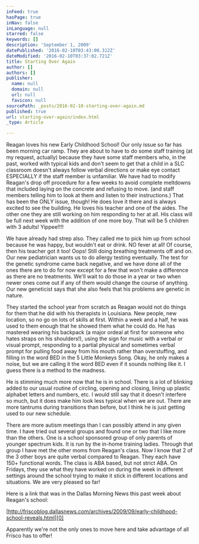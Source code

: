 ```yaml
---
inFeed: true
hasPage: true
inNav: false
inLanguage: null
starred: false
keywords: []
description: 'September 1, 2009'
datePublished: '2016-02-10T03:43:00.312Z'
dateModified: '2016-02-10T03:37:02.721Z'
title: Starting Over Again
author: []
authors: []
publisher:
  name: null
  domain: null
  url: null
  favicon: null
sourcePath: _posts/2016-02-10-starting-over-again.md
published: true
url: starting-over-again/index.html
_type: Article

---
```

Reagan loves his new Early Childhood School!  Our only issue so far has been morning car ramp.  They are about to have to do some staff training (at my request, actually) because they have some staff members who, in the past, worked with typical kids and don't seem to get that a child in a SLC classroom doesn't always follow verbal directions or make eye contact ESPECIALLY if the staff member is unfamiliar.  We have had to modify Reagan's drop off procedure for a few weeks to avoid complete meltdowns that included laying on the concrete and refusing to move.  (and staff members telling him to look at them and listen to their instructions.)  That has been the ONLY issue, though!  He does love it there and is always excited to see the building.  He loves his teacher and one of the aides.  The other one they are still working on him responding to her at all.  His class will be full next week with the addition of one more boy.  That will be 5 children with 3 adults!  Yippee!!!!

We have already had strep also.  They called me to pick him up from school because he was happy, but wouldn't eat or drink.  NO fever at all!  Of course, then his teacher got it too!  Oops!  Still doing breathing treatments off and on.  Our new pediatrician wants us to do allergy testing eventually.  The test for the genetic syndrome came back negative, and we have done all of the ones there are to do for now except for a few that won't make a difference as there are no treatments.  We'll wait to do those in a year or two when newer ones come out if any of them would change the course of anything.  Our new geneticist says that she also feels that his problems are genetic in nature.

They started the school year from scratch as Reagan would not do things for them that he did with his therapists in Louisiana.  New people, new location, so no go on lots of skills at first.  Within a week and a half, he was used to them enough that he showed them what he could do.  He has mastered wearing his backpack (a major ordeal at first for someone who hates straps on his shoulders!), using the sign for music with a verbal or visual prompt, responding to a partial physical and sometimes verbal prompt for pulling food away from his mouth rather than overstuffing, and filling in the word BED in the 5 Little Monkeys Song.  Okay, he only makes a noise, but we are calling it the word BED even if it sounds nothing like it.  I guess there is a method to the madness.

He is stimming much more now that he is in school.  There is a lot of blinking added to our usual routine of circling, opening and closing, lining up plastic alphabet letters and numbers, etc.  I would still say that it doesn't interfere so much, but it does make him look less typical when we are out.  There are more tantrums during transitions than before, but I think he is just getting used to our new schedule.

There are more autism meetings than I can possibly attend in any given time.  I have tried out several groups and found one or two that I like more than the others.  One is a school sponsored group of only parents of younger spectrum kids.  It is run by the in-home training ladies.  Through that group I have met the other moms from Reagan's class.  Now I know that 2 of the 3 other boys are quite verbal compared to Reagan.  They each have 150+ functional words.  The class is ABA based, but not strict ABA.  On Fridays, they use what they have worked on during the week in different settings around the school trying to make it stick in different locations and situations.  We are very pleased so far!

Here is a link that was in the Dallas Morning News this past week about Reagan's school:

[http://friscoblog.dallasnews.com/archives/2009/09/early-childhood-school-reveals.html][0]

Apparently we're not the only ones to move here and take advantage of all Frisco has to offer!

[0]: http://friscoblog.dallasnews.com/archives/2009/09/early-childhood-school-reveals.html